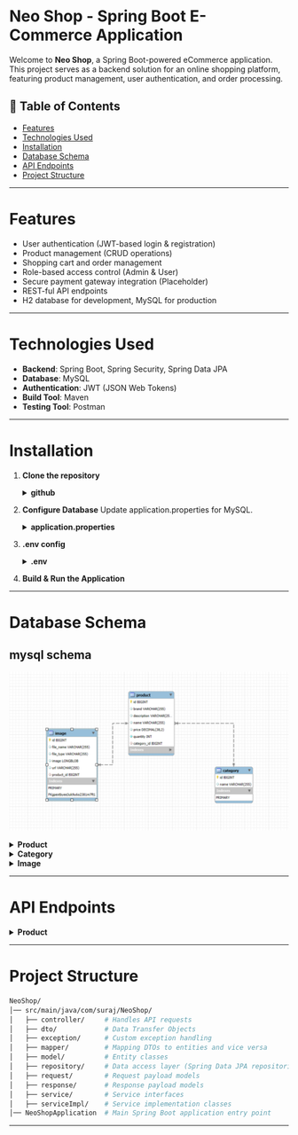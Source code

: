 # Neo Shop - Spring Boot E-Commerce Application

Welcome to **Neo Shop**, a Spring Boot-powered eCommerce application. This project serves as a backend solution for an
online shopping platform, featuring product management, user authentication, and order processing.

## 📌 Table of Contents

- [Features](#features)
- [Technologies Used](#technologies-used)
- [Installation](#installation)
- [Database Schema](#database-schema)
- [API Endpoints](#api-endpoints)
- [Project Structure](#project-structure)

---

# Features

- User authentication (JWT-based login & registration)
- Product management (CRUD operations)
- Shopping cart and order management
- Role-based access control (Admin & User)
- Secure payment gateway integration (Placeholder)
- REST-ful API endpoints
- H2 database for development, MySQL for production

---

# Technologies Used

- **Backend**: Spring Boot, Spring Security, Spring Data JPA
- **Database**: MySQL
- **Authentication**: JWT (JSON Web Tokens)
- **Build Tool**: Maven
- **Testing Tool**: Postman

---

# Installation

1. **Clone the repository**
   <details>
     <summary><b>github</b></summary>

      ```sh
      git clone https://github.com/suraj-khot-19/NeoShop.git
      ```
   </details>

2. **Configure Database**
   Update application.properties for MySQL.
   <details>
     <summary><b>application.properties</b></summary>

    ```properties
    #server
    server.port=${SPRING_NEO_SHOP_SERVER_PORT}
    
    #mysql
    spring.datasource.url=${SPRING_NEO_SHOP_MYSQL_URL}
    spring.datasource.username=${SPRING_NEO_SHOP_MYSQL_USER}
    spring.datasource.password=${SPRING_NEO_SHOP_MYSQL_PASS}
    
    #hibernate
    spring.jpa.show-sql=true
    spring.jpa.properties.hibernate.format_sql=true
    spring.jpa.hibernate.ddl-auto=update
    
    #image size
    spring.servlet.multipart.max-file-size=5MB
    spring.servlet.multipart.max-request-size=5MB
    ```
   </details>

3. **.env config**
   <details>
     <summary><b>.env</b></summary>

      ```properties
       SPRING_NEO_SHOP_MYSQL_PASS=PASSWORD
   SPRING_NEO_SHOP_MYSQL_URL=jdbc:mysql://localhost:3306/DB_NAME
   SPRING_NEO_SHOP_MYSQL_USER=USERNAME
   SPRING_NEO_SHOP_SERVER_PORT=SERVER_PORT
      ```

   </details>

4. **Build & Run the Application**

---

# Database Schema

## mysql schema

![img](outputs/product/mysql.png)
<br>

<details>
  <summary><b>Product</b></summary>

| Field       | Type          | Null | Key | Default | Extra          |
  |-------------|---------------|------|-----|---------|----------------|
| id          | bigint        | NO   | PRI | NULL    | auto_increment |
| brand       | varchar(255)  | YES  |     | NULL    |                |
| description | varchar(255)  | YES  |     | NULL    |                |
| name        | varchar(255)  | YES  |     | NULL    |                |
| price       | decimal(38,2) | YES  |     | NULL    |                |
| quantity    | int           | NO   |     | NULL    |                |
| category_id | bigint        | YES  | MUL | NULL    |                |

</details>
<details>
  <summary><b>Category</b></summary>

| Field | Type         | Null | Key | Default | Extra          |
|-------|--------------|------|-----|---------|----------------|
| id    | bigint       | NO   | PRI | NULL    | auto_increment |
| name  | varchar(255) | YES  |     | NULL    |                |

</details>

<details>
  <summary><b>Image</b></summary>

| Field      | Type         | Null | Key | Default | Extra          |
|------------|--------------|------|-----|---------|----------------|
| id         | bigint       | NO   | PRI | NULL    | auto_increment |
| file_name  | varchar(255) | YES  |     | NULL    |                |
| file_type  | varchar(255) | YES  |     | NULL    |                |
| image      | longblob     | YES  |     | NULL    |                |
| url        | varchar(255) | YES  |     | NULL    |                |
| product_id | bigint       | YES  | MUL | NULL    |                |

</details>


---

# API Endpoints

<details>
  <summary><b>Product</b></summary>

- **`GET /api/v1/neoshop/product/all`** → Retrieves all products
    1. get all products
       ![All Products](outputs/product/all_products.png)

    2. error if empty list
       ![All Products](outputs/product/all_product_error.png)

- **`GET /api/v1/neoshop/product/{id}`** → Retrieves a specific product by ID
    1. product by id
       ![Single Product](outputs/product/product_id.png)
    2. error if not found
       ![Single Product](outputs/product/product_id_error.png)

- **`POST /api/v1/neoshop/product/new`** → Creates a new product (Admin only)
    1. Json in body
       ```json
       {
       "name": "LG 420L Frost-Free Double Door Refrigerator",
       "price": 52999,
       "brand": "LG",
       "quantity": 20,
       "description": "LG 420L frost-free double-door refrigerator with inverter compressor, multi-air flow cooling, and smart diagnosis.",
       "category": "refrigerator"
       }
       ```
    2. successfully create a product
       ![Create Product](outputs/product/add_product.png)

- **`PUT /api/v1/neoshop/product/update/{id}}`** → Updates an existing product (Admin only)
    1. update an product
       ![Update Product](outputs/product/update_product.png)

    2. If no category found it creates new
       ![Update Product](outputs/product/update_product_new_category.png)

    3. Error if no product found
       ![Update Product](outputs/product/update_product_error.png)

- **`DELETE /api/v1/neoshop/product/{id}`** → Deletes a product (Admin only)
    1. delete a product
       ![img](outputs/product/delete_product.png)

    2. Error if no product found
       ![img](outputs/product/delete_product_error.png)

- **`GET /api/v1/neoshop/product/category/{name}`** → get product by category
    1. get a product
       ![img](outputs/product/product_by_category.png)

    2. Error if no product found
       ![img](outputs/product/product_category_no.png)
    3. if no category found
       ![img](outputs/product/product_by_category_error.png)

- **`GET /api/v1/neoshop/product/brand/{name}`** → get product by brand
    1. get a product
       ![img](outputs/product/product_by_brand.png)

    2. Error if no product found
       ![img](outputs/product/product_brand_error.png)

- **`GET api/v1/neoshop/product/category/{category}/brand/{brand}`** → get product by category and brand
    1. get a product
       ![img](outputs/product/product_category_brand.png)

    2. if category not exists
       ![img](outputs/product/product_category_brand_error_category.png)

    3. Error if no product found
       ![img](outputs/product/product_category_brand_no.png)

- **`GET /api/v1/neoshop/product/find/{name}`** → get product by name
    1. get a product
       ![img](outputs/product/product_name.png)

    2. if product not exists
       ![img](outputs/product/product_name_error.png)

- **`GET /api/v1/neoshop/product/find/{name}/brand/{brand}`** → get product by name and brand
    1. get a product
       ![img](outputs/product/product_name_brand.png)

    2. if product not exists
       ![img](outputs/product/product_name_brand_error.png)

- **`POST /api/v1/neoshop/image/upload/{id}}`** → upload image for product
    1. upload image for product
       ![img](outputs/product/imgae_for_product.png)

    2. download image or show
       ![img](outputs/product/download_image.png)
  </details>

[//]: # (<details>)

[//]: # (  <summary><b>Image</b></summary>)

[//]: # ()

[//]: # (- **`POST /api/images/upload`** → Uploads an image  )

[//]: # (  ![Upload Image]&#40;assets/images/upload-image.png&#41;)

[//]: # ()

[//]: # (- **`GET /api/images/{id}`** → Retrieves an image by ID  )

[//]: # (  ![Get Image]&#40;assets/images/get-image.png&#41;)

[//]: # ()

[//]: # (- **`DELETE /api/images/{id}`** → Deletes an image  )

[//]: # (  ![Delete Image]&#40;assets/images/delete-image.png&#41;)

[//]: # ()

[//]: # (</details>)

[//]: # ()

[//]: # (<details>)

[//]: # (  <summary><b>Category</b></summary>)

[//]: # ()

[//]: # (- **`GET /api/categories`** → Retrieves all categories  )

[//]: # (  ![Get Categories]&#40;assets/images/get-categories.png&#41;)

[//]: # ()

[//]: # (- **`GET /api/categories/{id}`** → Retrieves a category by ID  )

[//]: # (  ![Get Category]&#40;assets/images/get-category-by-id.png&#41;)

[//]: # ()

[//]: # (- **`POST /api/categories`** → Creates a new category &#40;Admin only&#41;  )

[//]: # (  ![Create Category]&#40;assets/images/post-category.png&#41;)

[//]: # ()

[//]: # (- **`PUT /api/categories/{id}`** → Updates an existing category &#40;Admin only&#41;  )

[//]: # (  ![Update Category]&#40;assets/images/put-category.png&#41;)

[//]: # ()

[//]: # (- **`DELETE /api/categories/{id}`** → Deletes a category &#40;Admin only&#41;  )

[//]: # (  ![Delete Category]&#40;assets/images/delete-category.png&#41;)

[//]: # ()

[//]: # (</details>)


---

# Project Structure

```bash
NeoShop/
│── src/main/java/com/suraj/NeoShop/
│   ├── controller/     # Handles API requests
│   ├── dto/            # Data Transfer Objects
│   ├── exception/      # Custom exception handling
│   ├── mapper/         # Mapping DTOs to entities and vice versa
│   ├── model/          # Entity classes
│   ├── repository/     # Data access layer (Spring Data JPA repositories)
│   ├── request/        # Request payload models
│   ├── response/       # Response payload models
│   ├── service/        # Service interfaces
│   ├── serviceImpl/    # Service implementation classes
│── NeoShopApplication  # Main Spring Boot application entry point
```

---
